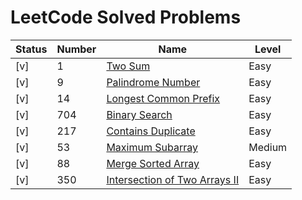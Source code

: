 # LeetCode Solved Problems

| Status | Number | Name                                                                                          | Level  |
|--------|--------|-----------------------------------------------------------------------------------------------|--------|
| [v]    | 1      | [Two Sum](solutions/1.%20Two%20Sum.go)                                                        | Easy   |
| [v]    | 9      | [Palindrome Number](./solutions/9.%20Palindrome%20Number.go)                                  | Easy   |
| [v]    | 14     | [Longest Common Prefix](./solutions/14.%20Longest%20Common%20Prefix.go)                       | Easy   |
| [v]    | 704    | [Binary Search](./solutions/704.%20Binary%20Search.go)                                        | Easy   |
| [v]    | 217    | [Contains Duplicate](./solutions/217.%20Contains%20Duplicate.go)                              | Easy   |
| [v]    | 53     | [Maximum Subarray](./solutions/53.%20Maximum%20Subarray.go)                                   | Medium |
| [v]    | 88     | [Merge Sorted Array](./solutions/88.%20Merge%20Sorted%20Array.go)                             | Easy   |
| [v]    | 350    | [Intersection of Two Arrays II](./solutions/350.%20Intersection%20of%20Two%20Arrays%20II.go)  | Easy   |
